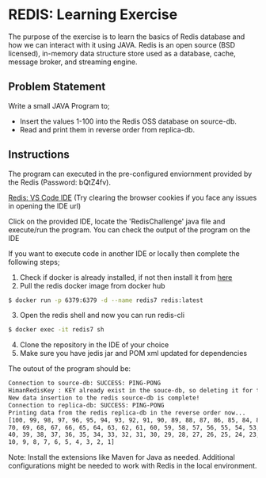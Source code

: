 # REDIS: Learning Exercise
The purpose of the exercise is to learn the basics of Redis database and how we can interact with it using JAVA.
Redis is an open source (BSD licensed), in-memory data structure store used as a database, cache, message broker, and streaming engine.

## Problem Statement
Write a small JAVA Program to;
  - Insert the values 1-100 into the Redis OSS database on source-db.
  - Read and print them in reverse order from replica-db.

## Instructions
The program can executed in the pre-configured enviornment provided by the Redis (Password: bQtZ4fv).

[Redis: VS Code IDE](https://code-dot-rl-s-tc-himanchu.ps-redislabs.com/)
(Try clearing the browser cookies if you face any issues in opening the IDE url)


Click on the provided IDE, locate the 'RedisChallenge' java file and execute/run the program. 
You can check the output of the program on the IDE

If you want to execute code in another IDE or locally then complete the following steps;
1. Check if docker is already installed, if not then install it from [here](https://docs.docker.com/desktop/install/mac-install/)
2. Pull the redis docker image from docker hub
```bash
$ docker run -p 6379:6379 -d --name redis7 redis:latest
```
3. Open the redis shell and now you can run redis-cli
```bash
$ docker exec -it redis7 sh
```

4. Clone the repository in the IDE of your choice
5. Make sure you have jedis jar and POM xml updated for dependencies

The outout of the program should be:
```zsh
Connection to source-db: SUCCESS: PING-PONG
HimanRedisKey : KEY already exist in the souce-db, so deleting it for the sake of this exercise.
New data insertion to the redis source-db is complete!
Connection to replica-db: SUCCESS: PING-PONG
Printing data from the redis replica-db in the reverse order now...
[100, 99, 98, 97, 96, 95, 94, 93, 92, 91, 90, 89, 88, 87, 86, 85, 84, 83, 82, 81, 80, 79, 78, 77, 76, 75, 74, 73, 72, 71, 
70, 69, 68, 67, 66, 65, 64, 63, 62, 61, 60, 59, 58, 57, 56, 55, 54, 53, 52, 51, 50, 49, 48, 47, 46, 45, 44, 43, 42, 41, 
40, 39, 38, 37, 36, 35, 34, 33, 32, 31, 30, 29, 28, 27, 26, 25, 24, 23, 22, 21, 20, 19, 18, 17, 16, 15, 14, 13, 12, 11, 
10, 9, 8, 7, 6, 5, 4, 3, 2, 1]
```

Note: Install the extensions like Maven for Java as needed. Additional configurations might be needed to work with Redis in the local environment.

